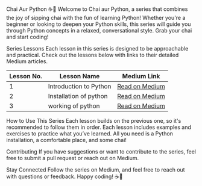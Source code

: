 Chai Aur Python ☕🐍
Welcome to Chai aur Python, a series that combines the joy of sipping chai with the fun of learning Python! Whether you're a beginner or looking to deepen your Python skills, this series will guide you through Python concepts in a relaxed, conversational style. Grab your chai and start coding!

Series Lessons
Each lesson in this series is designed to be approachable and practical. Check out the lessons below with links to their detailed Medium articles.

| Lesson No. | Lesson Name            | Medium Link                                       |
|------------|------------------------|---------------------------------------------------|
| 1          | Introduction to Python | [Read on Medium](https://medium.com/@prathmeshatkare07/day-1-introduction-to-python-b7a50f33b1be) |
| 2          | Installation of python | [Read on Medium](https://medium.com/@prathmeshatkare07/day-2-installation-of-python-5b1c005864df) |
| 3          |  working  of python    | [Read on Medium](https://medium.com/@prathmeshatkare07/day-3-internal-working-with-python-d52823ed7f58) |




How to Use This Series
Each lesson builds on the previous one, so it's recommended to follow them in order. Each lesson includes examples and exercises to practice what you’ve learned. All you need is a Python installation, a comfortable place, and some chai!

Contributing
If you have suggestions or want to contribute to the series, feel free to submit a pull request or reach out on Medium.

Stay Connected
Follow the series on Medium, and feel free to reach out with questions or feedback. Happy coding! ☕🐍
